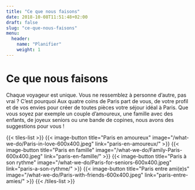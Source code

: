 ```yaml
---
title: "Ce que nous faisons"
date: 2018-10-08T11:51:48+02:00
draft: false
slug: "ce-que-nous-faisons"
menu:
  header:
    name: "Planifier"
    weight: 1
---
```


# Ce que nous faisons
Chaque voyageur est unique. Vous ne ressemblez à personne d’autre, pas vrai ? C’est pourquoi Aux quatre coins de Paris part de vous, de votre profil et de vos envies pour créer de toutes pièces votre séjour idéal à Paris. Que vous soyez par exemple un couple d’amoureux, une famille avec des enfants, de joyeux seniors ou une bande de copines, nous avons des suggestions pour vous !

{{< tiles-list >}}
  {{< image-button title="Paris en amoureux"
      image="/what-we-do/Paris-in-love-600x400.jpeg"
      link="paris-en-amoureux/" >}}
  {{< image-button title="Paris en famille"
      image="/what-we-do/Family-Paris-600x400.jpeg"
      link="paris-en-famille/" >}}
  {{< image-button title="Paris à son rythme"
      image="/what-we-do/Paris-for-seniors-600x400.jpeg"
      link="paris-a-son-rythme/" >}}
  {{< image-button title="Paris entre ami(e)s"
      image="/what-we-do/Paris-with-friends-600x400.jpeg"
      link="paris-entre-amies/" >}}
{{< /tiles-list >}}
